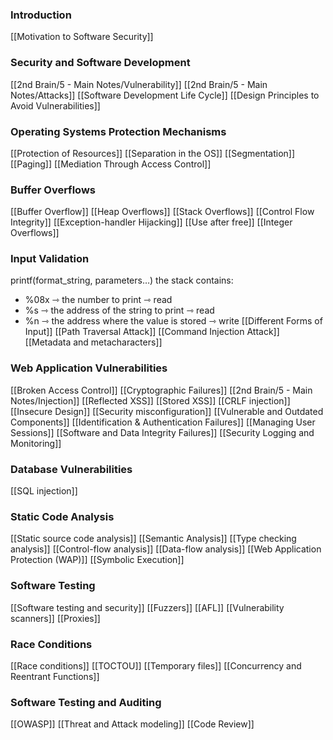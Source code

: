 ### Introduction
[[Motivation to Software Security]]

### Security and Software Development
[[2nd Brain/5 - Main Notes/Vulnerability]]
[[2nd Brain/5 - Main Notes/Attacks]]
[[Software Development Life Cycle]]
[[Design Principles to Avoid Vulnerabilities]]

### Operating Systems Protection Mechanisms
[[Protection of Resources]]
[[Separation in the OS]]
[[Segmentation]]
[[Paging]]
[[Mediation Through Access Control]]

### Buffer Overflows
[[Buffer Overflow]]
[[Heap Overflows]]
[[Stack Overflows]]
[[Control Flow Integrity]]
[[Exception-handler Hijacking]]
[[Use after free]]
[[Integer Overflows]]

### Input Validation
printf(format_string, parameters…)
the stack contains:
- %08x ⇾ the number to print ⇾ read
- %s ⇾ the address of the string to print ⇾ read
- %n ⇾ the address where the value is stored ⇾ write
[[Different Forms of Input]]
[[Path Traversal Attack]]
[[Command Injection Attack]]
[[Metadata and metacharacters]]

### Web Application Vulnerabilities
[[Broken Access Control]]
[[Cryptographic Failures]]
[[2nd Brain/5 - Main Notes/Injection]]
[[Reflected XSS]]
[[Stored XSS]]
[[CRLF injection]]
[[Insecure Design]]
[[Security misconfiguration]]
[[Vulnerable and Outdated Components]]
[[Identification & Authentication Failures]]
[[Managing User Sessions]]
[[Software and Data Integrity Failures]]
[[Security Logging and Monitoring]]

### Database Vulnerabilities
[[SQL injection]]

### Static Code Analysis
[[Static source code analysis]]
[[Semantic Analysis]]
[[Type checking analysis]]
[[Control-flow analysis]]
[[Data-flow analysis]]
[[Web Application Protection (WAP)]]
[[Symbolic Execution]]

### Software Testing
[[Software testing and security]]
[[Fuzzers]]
[[AFL]]
[[Vulnerability scanners]]
[[Proxies]]

### Race Conditions
[[Race conditions]]
[[TOCTOU]]
[[Temporary files]]
[[Concurrency and Reentrant Functions]]

### Software Testing and Auditing
[[OWASP]]
[[Threat and Attack modeling]]
[[Code Review]]